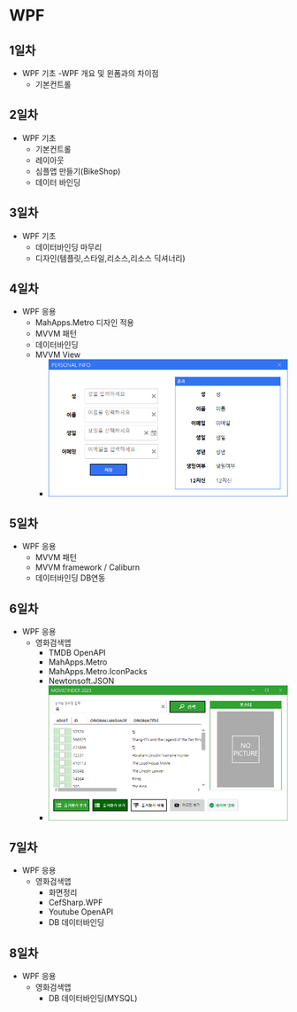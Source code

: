 # WPF

## 1일차
- WPF 기초
  -WPF 개요 및 윈폼과의 차이점
  - 기본컨트롤

## 2일차
- WPF 기초
  - 기본컨트롤
  - 레이아웃
  - 심플앱 만들기(BikeShop)
  - 데이터 바인딩

## 3일차
- WPF 기초
  - 데이터바인딩 마무리
  - 디자인(템플릿,스타일,리소스,리소스 딕셔너리)

## 4일차 
- WPF 응용
  - MahApps.Metro 디자인 적용
  - MVVM 패턴
  - 데이터바인딩 
  - MVVM View
    - <img src="https://raw.githubusercontent.com/OHYUNBEOM/WPF/main/images/mahapp1.png" width=700 />
## 5일차 
- WPF 응용
  - MVVM 패턴
  - MVVM framework / Caliburn
  - 데이터바인딩 DB연동
## 6일차
- WPF 응용
  - 영화검색앱
    - TMDB OpenAPI
    - MahApps.Metro
    - MahApps.Metro.IconPacks
    - Newtonsoft.JSON
    - <img src="https://raw.githubusercontent.com/OHYUNBEOM/WPF/main/images/MovieApp0425.png" width=700 />
## 7일차
- WPF 응용
  - 영화검색앱
    - 화면정리 
    - CefSharp.WPF
    - Youtube OpenAPI
    - DB 데이터바인딩
## 8일차
- WPF 응용
  - 영화검색앱
    - DB 데이터바인딩(MYSQL)
